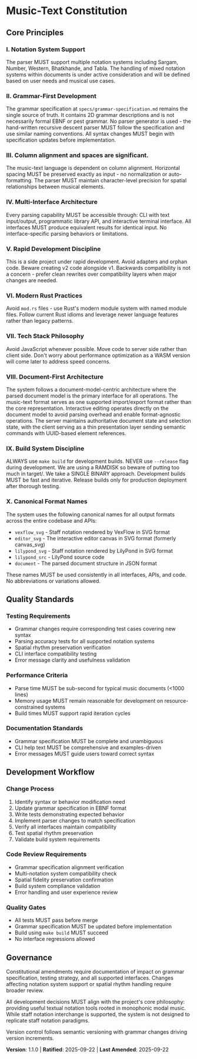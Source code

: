 <!--
Sync Impact Report:
Version change: initial → 1.1.0
Modified principles: Updated governance philosophy and grammar-first development principle
- Governance: multi-cultural notation → monophonic modal music focus
- Grammar-First: formal EBNF → 2D grammar descriptions, hand-written recursive descent parser
- Spatial Rhythm Fidelity → Spatial Sensitivity
Added principles: Rapid Development Discipline, Modern Rust Practices, Tech Stack Philosophy
Added sections: Core Principles, Quality Standards, Development Workflow, Governance
Removed sections: None
Templates requiring updates: ✅ all templates created
Follow-up TODOs: Notation system mixing policy to be determined
-->

# Music-Text Constitution

## Core Principles

### I. Notation System Support
The parser MUST support multiple notation systems including Sargam, Number, Western, Bhatkhande, and Tabla. The handling of mixed notation systems within documents is under active consideration and will be defined based on user needs and musical use cases.

### II. Grammar-First Development
The grammar specification at `specs/grammar-specification.md` remains the single source of truth. It contains 2D grammar descriptions and is not necessarily formal EBNF or pest grammar. No parser generator is used - the hand-written recursive descent parser MUST follow the specification and use similar naming conventions. All syntax changes MUST begin with specification updates before implementation.

### III. Column alignment and spaces are significant.
The music-text language is dependent on column alignment. Horizontal spacing MUST be preserved exactly as input - no normalization or auto-formatting. The parser MUST maintain character-level precision for spatial relationships between musical elements.

### IV. Multi-Interface Architecture
Every parsing capability MUST be accessible through: CLI with text input/output, programmatic library API, and interactive terminal interface. All interfaces MUST produce equivalent results for identical input. No interface-specific parsing behaviors or limitations.

### V. Rapid Development Discipline
This is a side project under rapid development. Avoid adapters and orphan code. Beware creating v2 code alongside v1. Backwards compatibility is not a concern - prefer clean rewrites over compatibility layers when major changes are needed.

### VI. Modern Rust Practices
Avoid `mod.rs` files - use Rust's modern module system with named module files. Follow current Rust idioms and leverage newer language features rather than legacy patterns.

### VII. Tech Stack Philosophy
Avoid JavaScript whenever possible. Move code to server side rather than client side. Don't worry about performance optimization as a WASM version will come later to address speed concerns.

### VIII. Document-First Architecture
The system follows a document-model-centric architecture where the parsed document model is the primary interface for all operations. The music-text format serves as one supported import/export format rather than the core representation. Interactive editing operates directly on the document model to avoid parsing overhead and enable format-agnostic operations. The server maintains authoritative document state and selection state, with the client serving as a thin presentation layer sending semantic commands with UUID-based element references.

### IX. Build System Discipline
ALWAYS use `make build` for development builds. NEVER use `--release` flag during development. We are using a RAMDISK so beware of putting too much in target/. We take a SINGLE BINARY approach. Development builds MUST be fast and iterative. Release builds only for production deployment after thorough testing.

### X. Canonical Format Names
The system uses the following canonical names for all output formats across the entire codebase and APIs:
- `vexflow_svg` - Staff notation rendered by VexFlow in SVG format
- `editor_svg` - The interactive editor canvas in SVG format (formerly canvas_svg)
- `lilypond_svg` - Staff notation rendered by LilyPond in SVG format
- `lilypond_src` - LilyPond source code
- `document` - The parsed document structure in JSON format

These names MUST be used consistently in all interfaces, APIs, and code. No abbreviations or variations allowed.

## Quality Standards

### Testing Requirements
- Grammar changes require corresponding test cases covering new syntax
- Parsing accuracy tests for all supported notation systems
- Spatial rhythm preservation verification
- CLI interface compatibility testing
- Error message clarity and usefulness validation

### Performance Criteria
- Parse time MUST be sub-second for typical music documents (<1000 lines)
- Memory usage MUST remain reasonable for development on resource-constrained systems
- Build times MUST support rapid iteration cycles

### Documentation Standards
- Grammar specification MUST be complete and unambiguous
- CLI help text MUST be comprehensive and examples-driven
- Error messages MUST guide users toward correct syntax

## Development Workflow

### Change Process
1. Identify syntax or behavior modification need
2. Update grammar specification in EBNF format
3. Write tests demonstrating expected behavior
4. Implement parser changes to match specification
5. Verify all interfaces maintain compatibility
6. Test spatial rhythm preservation
7. Validate build system requirements

### Code Review Requirements
- Grammar specification alignment verification
- Multi-notation system compatibility check
- Spatial fidelity preservation confirmation
- Build system compliance validation
- Error handling and user experience review

### Quality Gates
- All tests MUST pass before merge
- Grammar specification MUST be updated before implementation
- Build using `make build` MUST succeed
- No interface regressions allowed

## Governance

Constitutional amendments require documentation of impact on grammar specification, testing strategy, and all supported interfaces. Changes affecting notation system support or spatial rhythm handling require broader review.

All development decisions MUST align with the project's core philosophy: providing useful textual notation tools rooted in monophonic modal music. While staff notation interchange is supported, the system is not designed to replicate staff notation paradigms.

Version control follows semantic versioning with grammar changes driving version increments.

**Version**: 1.1.0 | **Ratified**: 2025-09-22 | **Last Amended**: 2025-09-22
